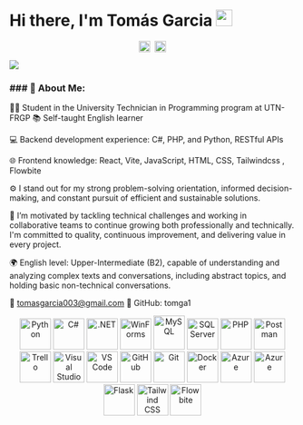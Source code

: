 # Hi there, I'm Tomás Garcia <img src="https://github.com/TheDudeThatCode/TheDudeThatCode/blob/master/Assets/Hi.gif" width="29px">
<p align="center">
<a href="https://www.linkedin.com/in/tomas-ezequiel-garcia/" target="blank"><img align="center" src="https://cdn.jsdelivr.net/npm/simple-icons@3.0.1/icons/linkedin.svg" alt="apoorvtyagi" height="20" width="20" /></a>&nbsp;
<a href="mailto:tomasgarcia003@gmail.com" target="_blank">
  <img align="center" src="https://cdn.jsdelivr.net/npm/simple-icons@3.0.1/icons/gmail.svg" alt="Gmail" height="20" width="20" />
</a>



</p>

![](https://camo.githubusercontent.com/992babdffd8c74a1502de375fbdf7e4d54773242/68747470733a2f2f6d656469612e67697068792e636f6d2f6d656469612f53576f536b4e36447854737a71494b4571762f67697068792e676966)

### ### 🤵 About Me:

👨‍🎓 Student in the University Technician in Programming program at UTN-FRGP
📚 Self-taught English learner

💻 Backend development experience: C#, PHP, and Python, RESTful APIs

🌐 Frontend knowledge: React, Vite,  JavaScript, HTML, CSS, Tailwindcss , Flowbite

⚙️ I stand out for my strong problem-solving orientation, informed decision-making, and constant pursuit of efficient and sustainable solutions.

🚀 I’m motivated by tackling technical challenges and working in collaborative teams to continue growing both professionally and technically.
I'm committed to quality, continuous improvement, and delivering value in every project.

🌍 English level: Upper-Intermediate (B2), capable of understanding and analyzing complex texts and conversations, including abstract topics, and holding basic non-technical conversations.

📧 tomasgarcia003@gmail.com
🔗 GitHub: tomga1


<p align="center">
  <!-- Python -->
  <img src="https://cdn.jsdelivr.net/gh/devicons/devicon/icons/python/python-original.svg" alt="Python" width="55" height="55"/>
  <!-- C# -->
  <img src="https://cdn.jsdelivr.net/gh/devicons/devicon/icons/csharp/csharp-original.svg" alt="C#" width="55" height="55"/>
  <!-- .NET -->
  <img src="https://upload.wikimedia.org/wikipedia/commons/e/ee/.NET_Core_Logo.svg" alt=".NET" width="55" height="55"/>
  <!-- WinForms -->
  <img src="https://upload.wikimedia.org/wikipedia/commons/0/0e/Microsoft_.NET_logo.png" alt="WinForms" width="55" height="55"/>
  <!-- MySQL -->
  <img src="https://cdn.jsdelivr.net/gh/devicons/devicon/icons/mysql/mysql-original-wordmark.svg" alt="MySQL" width="55" height="60"/>
  <!-- SQL Server -->
  <img src="https://www.svgrepo.com/show/303229/microsoft-sql-server-logo.svg" alt="SQL Server" width="55" height="55"/>
  <!-- PHP -->
  <img src="https://cdn.jsdelivr.net/gh/devicons/devicon/icons/php/php-original.svg" alt="PHP" width="55" height="55"/>
  <!-- Postman -->
  <img src="https://www.vectorlogo.zone/logos/getpostman/getpostman-icon.svg" alt="Postman" width="55" height="55"/>
  <!-- Trello -->
  <img src="https://www.vectorlogo.zone/logos/trello/trello-icon.svg" alt="Trello" width="55" height="55"/>
  <!-- Visual Studio -->
  <img src="https://visualstudio.microsoft.com/wp-content/uploads/2021/10/Product-Icon.svg" alt="Visual Studio" width="55" height="55"/>
  <!-- Visual Studio Code -->
  <img src="https://cdn.jsdelivr.net/gh/devicons/devicon/icons/vscode/vscode-original.svg" alt="VS Code" width="55" height="55"/>
  <!-- GitHub -->
  <img src="https://cdn.jsdelivr.net/gh/devicons/devicon/icons/github/github-original.svg" alt="GitHub" width="55" height="55"/>
  <!-- Git -->
  <img src="https://cdn.jsdelivr.net/gh/devicons/devicon/icons/git/git-original.svg" alt="Git" width="55" height="55"/>
  <!-- Docker -->
  <img src="https://cdn.jsdelivr.net/gh/devicons/devicon/icons/docker/docker-original.svg" alt="Docker" width="55" height="55"/>
  <!-- Azure -->
  <img src="https://www.vectorlogo.zone/logos/microsoft_azure/microsoft_azure-icon.svg" alt="Azure" width="55" height="55"/>
  
  <img src="https://www.vectorlogo.zone/logos/microsoft_azure/microsoft_azure-icon.svg](https://www.vectorlogo.zone/logos/mongodb/mongodb-icon.svg" alt="Azure" width="55" height="55"/>
  <img src="https://www.vectorlogo.zone/logos/pocoo_flask/pocoo_flask-icon.svg" alt="Flask" width="55" height="55"/>

  <img src="https://www.vectorlogo.zone/logos/tailwindcss/tailwindcss-icon.svg" alt="Tailwind CSS" width="55" height="55"/>

  <img src="https://www.vectorlogo.zone/logos/flowbiteio/flowbiteio-icon.svg" alt="Flowbite" width="55" height="55"/>
</p>




